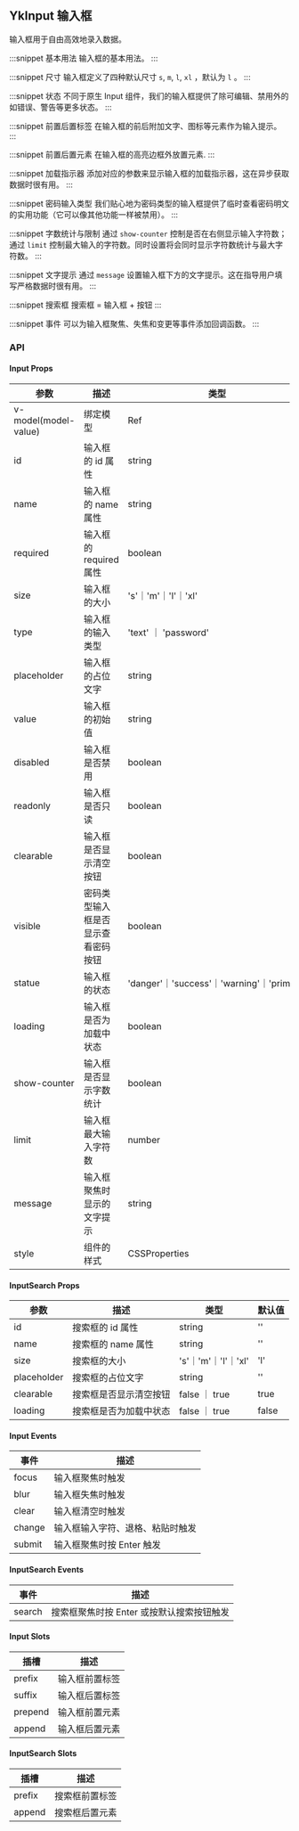 ## YkInput 输入框

输入框用于自由高效地录入数据。

:::snippet
基本用法
输入框的基本用法。
<InputPrimary/>
:::

:::snippet
尺寸
输入框定义了四种默认尺寸 `s`, `m`, `l`, `xl` ，默认为 `l` 。
<InputSize/>
:::

:::snippet
状态
不同于原生 Input 组件，我们的输入框提供了除可编辑、禁用外的如错误、警告等更多状态。
<InputStatus/>
:::

:::snippet
前置后置标签
在输入框的前后附加文字、图标等元素作为输入提示。
<InputDeco/>
:::

:::snippet
前置后置元素
在输入框的高亮边框外放置元素.
<InputAmbient/>
:::

:::snippet
加载指示器
添加对应的参数来显示输入框的加载指示器，这在异步获取数据时很有用。
<InputLoading/>
:::

:::snippet
密码输入类型
我们贴心地为密码类型的输入框提供了临时查看密码明文的实用功能（它可以像其他功能一样被禁用）。
<InputTypes/>
:::

:::snippet
字数统计与限制
通过 `show-counter` 控制是否在右侧显示输入字符数；通过 `limit` 控制最大输入的字符数。同时设置将会同时显示字符数统计与最大字符数。
<InputCounterLimit/>
:::

:::snippet
文字提示
通过 `message` 设置输入框下方的文字提示。这在指导用户填写严格数据时很有用。
<InputMessage/>
:::

:::snippet
搜索框
搜索框 = 输入框 + 按钮
<InputSearch/>
:::

:::snippet
事件
可以为输入框聚焦、失焦和变更等事件添加回调函数。
<InputEvent/>
:::

### API

#### Input Props

| 参数                 | 描述                               | 类型                                      | 默认值    |
| -------------------- | ---------------------------------- | ----------------------------------------- | --------- |
| v-model(model-value) | 绑定模型                           | Ref                                       | ''        |
| id                   | 输入框的 id 属性                   | string                                    | ''        |
| name                 | 输入框的 name 属性                 | string                                    | ''        |
| required             | 输入框的 required 属性             | boolean                                   | false     |
| size                 | 输入框的大小                       | 's'｜'m'｜'l'｜'xl'                       | 'l'       |
| type                 | 输入框的输入类型                   | 'text' ｜ 'password'                      | 'text'    |
| placeholder          | 输入框的占位文字                   | string                                    | ''        |
| value                | 输入框的初始值                     | string                                    | ''        |
| disabled             | 输入框是否禁用                     | boolean                                   | false     |
| readonly             | 输入框是否只读                     | boolean                                   | false     |
| clearable            | 输入框是否显示清空按钮             | boolean                                   | false     |
| visible              | 密码类型输入框是否显示查看密码按钮 | boolean                                   | true      |
| statue               | 输入框的状态                       | 'danger'｜'success'｜'warning'｜'primary' | 'primary' |
| loading              | 输入框是否为加载中状态             | boolean                                   | false     |
| show-counter         | 输入框是否显示字数统计             | boolean                                   | false     |
| limit                | 输入框最大输入字符数               | number                                    | -1        |
| message              | 输入框聚焦时显示的文字提示         | string                                    | ''        |
| style                | 组件的样式                         | CSSProperties                             | undefined |

#### InputSearch Props

| 参数        | 描述                   | 类型                | 默认值 |
| ----------- | ---------------------- | ------------------- | ------ |
| id          | 搜索框的 id 属性       | string              | ''     |
| name        | 搜索框的 name 属性     | string              | ''     |
| size        | 搜索框的大小           | 's'｜'m'｜'l'｜'xl' | 'l'    |
| placeholder | 搜索框的占位文字       | string              | ''     |
| clearable   | 搜索框是否显示清空按钮 | false ｜ true       | true   |
| loading     | 搜索框是否为加载中状态 | false ｜ true       | false  |

#### Input Events

| 事件   | 描述                             |
| ------ | -------------------------------- |
| focus  | 输入框聚焦时触发                 |
| blur   | 输入框失焦时触发                 |
| clear  | 输入框清空时触发                 |
| change | 输入框输入字符、退格、粘贴时触发 |
| submit | 输入框聚焦时按 Enter 触发        |

#### InputSearch Events

| 事件   | 描述                                      |
| ------ | ----------------------------------------- |
| search | 搜索框聚焦时按 Enter 或按默认搜索按钮触发 |

#### Input Slots

| 插槽    | 描述           |
| ------- | -------------- |
| prefix  | 输入框前置标签 |
| suffix  | 输入框后置标签 |
| prepend | 输入框前置元素 |
| append  | 输入框后置元素 |

#### InputSearch Slots

| 插槽   | 描述           |
| ------ | -------------- |
| prefix | 搜索框前置标签 |
| append | 搜索框后置元素 |
